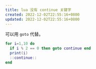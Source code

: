 ```yaml
---
title: lua 没有 continue 关键字
created: 2022-12-02T22:55:16+0800
updated: 2022-12-02T22:55:16+0800
---
```



可以用 `goto` 代替。

```lua
for i=1,10 do
  if i % 2 == 0 then goto continue end
  print(i)
  ::continue::
end
```
